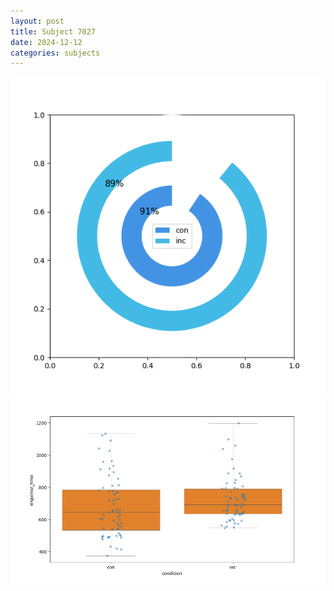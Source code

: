 ```yaml
---
layout: post
title: Subject 7027
date: 2024-12-12
categories: subjects
---
```


![](data/7027/run-2/7027_accuracy_by_condition.png)
![](data/7027/run-2/7027_rt.png)
